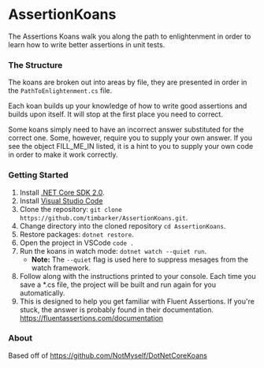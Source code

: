 # AssertionKoans

The Assertions Koans walk you along the path to enlightenment in order to learn how to write better assertions in unit tests. 

### The Structure

The koans are broken out into areas by file, they are presented in order in the `PathToEnlightenment.cs` file.

Each koan builds up your knowledge of how to write good assertions and builds upon itself. It will stop at the first place you need to correct.

Some koans simply need to have an incorrect answer substituted for the correct one. Some, however, require you to supply your own answer. If you see the object FILL_ME_IN listed, it is a hint to you to supply your own code in order to make it work correctly.

### Getting Started

1. Install [.NET Core SDK 2.0](https://www.microsoft.com/net/core).
2. Install [Visual Studio Code](https://code.visualstudio.com/)
3. Clone the repository: `git clone https://github.com/timbarker/AssertionKoans.git`.
4. Change directory into the cloned repository `cd AssertionKoans`.
5. Restore packages: `dotnet restore`.
6. Open the project in VSCode `code .`
7. Run the koans in watch mode: `dotnet watch --quiet run`.
    - **Note:** The `--quiet` flag is used here to suppress mesages from the watch framework.
8. Follow along with the instructions printed to your console. Each time you save a *.cs file, the project will be built and run again for you automatically.
9. This is designed to help you get familiar with Fluent Assertions. If you're stuck, the answer is probably found in their documentation. https://fluentassertions.com/documentation

### About
Based off of https://github.com/NotMyself/DotNetCoreKoans

